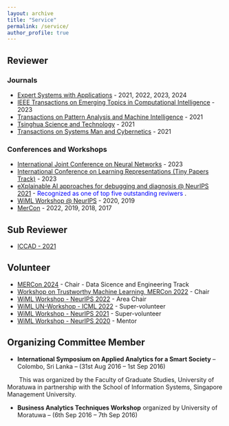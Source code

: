 ```yaml
---
layout: archive
title: "Service"
permalink: /service/
author_profile: true
---
```


## Reviewer

### Journals

* [Expert Systems with Applications](https://www.sciencedirect.com/journal/expert-systems-with-applications) - 2021, 2022, 2023, 2024
* [IEEE Transactions on Emerging Topics in Computational Intelligence](https://cis.ieee.org/publications/t-emerging-topics-in-ci) - 2023
* [Transactions on Pattern Analysis and Machine Intelligence](https://ieeexplore.ieee.org/xpl/RecentIssue.jsp?punumber=34) - 2021
* [Tsinghua Science and Technology](http://tst.tsinghuajournals.com/EN/1007-0214/home.shtml) - 2021
* [Transactions on Systems Man and Cybernetics](https://ieeexplore.ieee.org/xpl/RecentIssue.jsp?punumber=6221021) - 2021

### Conferences and Workshops
* [International Joint Conference on Neural Networks](https://2023.ijcnn.org/) - 2023
* [International Conference on Learning Representations (Tiny Papers Track)](https://iclr.cc/Conferences/2023/CallForTinyPapers) - 2023 
* [eXplainable AI approaches for debugging and diagnosis @ NeurIPS 2021](https://xai4debugging.github.io/) - <span style="color:blue"> Recognized as one of top five outstanding reviwers </span>.
* [WiML Workshop @ NeurIPS](https://wimlworkshop.org/sh_events/wiml-workshop-2020/) - 2020, 2019
* [MerCon](https://mercon.uom.lk/) - 2022, 2019, 2018, 2017

## Sub Reviewer

* [ICCAD - 2021](https://iccad.com/index.php)

## Volunteer 

* [MERCon 2024](https://mercon.uom.lk/) - Chair - Data Sicence and Engineering Track
* [Workshop on Trustworthy Machine Learning, MERCon 2022](https://trustworthyml-workshop.github.io/) - Chair
* [WiML Workshop - NeurIPS 2022](https://sites.google.com/view/wiml2022/) - Area Chair
* [WiML UN-Workshop - ICML 2022](https://icml.cc/virtual/2022/affinity-workshop/13481) - Super-volunteer
* [WiML Workshop - NeurIPS 2021](https://sites.google.com/view/wiml2021/committee?authuser=0/) - Super-volunteer
* [WiML Workshop - NeurIPS 2020](https://wimlworkshop.org/sh_events/wiml-workshop-2020/) - Mentor

## Organizing Committee Member

* **International Symposium on Applied Analytics for a Smart Society** – Colombo, Sri Lanka – (31st Aug 2016 – 1st Sep 2016)

&nbsp;&nbsp;&nbsp;&nbsp;&nbsp;&nbsp; This was organized by the Faculty of Graduate Studies, University of Moratuwa in partnership with the School of Information Systems, Singapore Management University.

* **Business Analytics Techniques Workshop** organized by University of Moratuwa – (6th Sep 2016 – 7th Sep 2016)

